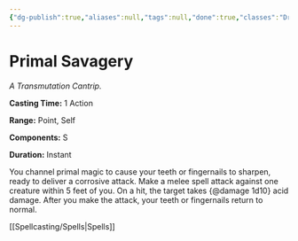 ```yaml
---
{"dg-publish":true,"aliases":null,"tags":null,"done":true,"classes":"Druid,","spellLevel":0,"school":"Transmutation","source":"XGE","permalink":"/spells/primal-savagery/","dgHomeLink":false,"dgPassFrontmatter":true}
---
```


# Primal Savagery
*A Transmutation Cantrip.*

**Casting Time:** 1 Action

**Range:** Point, Self

**Components:** S 

**Duration:** Instant

You channel primal magic to cause your teeth or fingernails to sharpen, ready to deliver a corrosive attack. Make a melee spell attack against one creature within 5 feet of you. On a hit, the target takes {@damage 1d10} acid damage. After you make the attack, your teeth or fingernails return to normal.

[[Spellcasting/Spells|Spells]]
